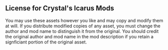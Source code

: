 ## License for Crystal's Icarus Mods

You may use these assets however you like and may copy and modify them at will. If you distribute modified copies of any asset, you must change the author and mod name to distinguish it from the original. You should credit the original author and mod name in the mod description if you retain a signficiant portion of the original asset.
